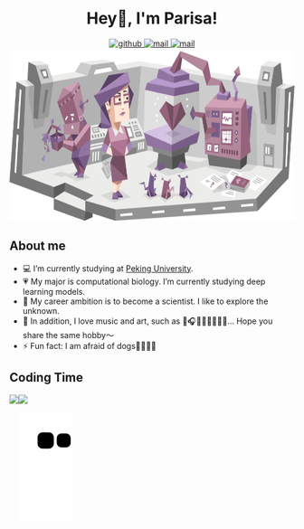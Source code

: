 <!--
**PeiwenJi/PeiwenJi** is a ✨ _special_ ✨ repository because its `README.md` (this file) appears on your GitHub profile.

Here are some ideas to get you started:

- 🔭 I’m currently working on ...
- 🌱 I’m currently learning ...
- 👯 I’m looking to collaborate on ...
- 🤔 I’m looking for help with ...
- 💬 Ask me about ...
- 📫 How to reach me: ...
- 😄 Pronouns: ...
- ⚡ Fun fact: ...
-->

<h1 align="center">
  Hey👋, I'm Parisa!
</h1>

<div align="center">
  <a href="https://github.com/PeiwenJi" target="_blank">
    <img src=https://img.shields.io/badge/-Github-080808?&style=for-the-badge&logo=github&logoColor=white alt=github style="margin-bottom: 5px;" />
  </a> 
  <a href="https://peiwenji.github.io" target="_blank">
    <img src=https://img.shields.io/badge/-Blog-eb5143?style=for-the-badge&logoColor=white alt=mail style="margin-bottom: 5px;" />
  </a>
  <a href="mailto:jipw@mail.cbi.pku.edu.cn" target="_blank">
    <img src=https://img.shields.io/badge/-Email-4abec9?style=for-the-badge&logo=Gmail&logoColor=white alt=mail style="margin-bottom: 5px;" />
  </a>
</div> 

<div align="center">
  <img src="https://github.com/PeiwenJi/PeiwenJi/blob/main/images/2.png" height="300">
</div>

## About me
- 💻 I’m currently studying at [Peking University](https://www.pku.edu.cn/).  
- 💗 My major is computational biology. I’m currently studying deep learning models.  
- 🤩 My career ambition is to become a scientist. I like to explore the unknown.
- 🎼 In addition, I love music and art, such as 🎻🎧🏸🏊‍♀️💃🥊🎨... Hope you share the same hobby～
- ⚡ Fun fact: I am afraid of dogs🤨😣😰🤫   

## Coding Time
<div>
  <img height="165" align="left" src="https://github-readme-stats.vercel.app/api?username=PeiwenJi&theme=calm&show_icons=true" />
  <img src="https://github-readme-stats.vercel.app/api/top-langs/?username=PeiwenJi&theme=calm&langs_count=6&layout=compact" />
</div>

![](https://raw.githubusercontent.com/PeiwenJi/PeiwenJi/output/github-contribution-grid-snake.svg)
